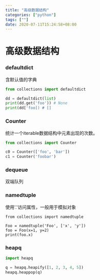 ```yaml
---
title: "高级数据结构"
categories: ["python"]
tags: [""]
date: 2020-07-11T15:24:58+08:00
---
```


# 高级数据结构

### defaultdict

含默认值的字典

```python
from collections import defaultdict

dd = defaultdict(list)
print(dd.get('foo')) # None
print(dd['foo]) # []
```

### Counter

统计一个iterable数据结构中元素出现的次数。

```python
from collections import Counter

c0 = Counter(['foo', 'bar'])
c1 = Counter('foobar')
```

### dequeue

双端队列

### namedtuple

使用'.'访问属性，一般用于模拟对象

```pyt
from collections import namedtuple

Foo = namedtuple('Foo', ['x', 'y'])
foo = Foo(x=1, y=2)
print(foo.x)
```

### heapq

```python
import heapq

q = heapq.heapify([1, 2, 3, 4, 5])
heapq.heappop(q)
```

